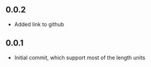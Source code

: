 ## 0.0.2

* Added link to github

## 0.0.1

* Initial commit, which support most of the length units

